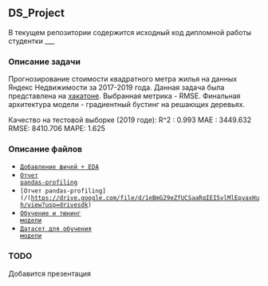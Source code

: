## DS_Project
В текущем репозитории содержится исходный код дипломной работы студентки ___

### Описание задачи
Прогнозирование стоимости квадратного метра жилья на данных Яндекс Недвижимости за 2017-2019 года.
Данная задача была представлена на [хакатоне](https://yandex.ru/promo/realty/hacktherealty).
Выбранная метрика - RMSE.
Финальная архитектура модели - градиентный бустинг на решающих деревьях.

Качество на тестовой выборке (2019 годе):
R^2 :  0.993
MAE : 3449.632
RMSE: 8410.706
MAPE: 1.625

### Описание файлов
* <code>[Добавление фичей + EDA](/EDA.ipynb)</code>
* <code>[Отчет pandas-profiling](/profiling.html)</code>
* <code>[Отчет pandas-profiling] (/(https://drive.google.com/file/d/1eBmG29eZfUCSaaRqIEI5vlMlEpyaxHuh/view?usp=drivesdk)</code>
* <code>[Обучение и тюнинг модели](/Model_Pipeline.ipynb)</code>
* <code>[Датасет для обучения модели](/df_price.csv)</code>

### TODO
Добавится презентация
